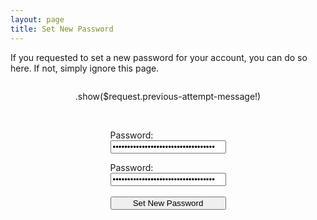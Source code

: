 ```yaml
---
layout: page
title: Set New Password
---
```

If you requested to set a new password for your account, you can do so here. If not, simply ignore this page.

<form action="/command/set-new-password" method="post">
	<input type="hidden" name="set-new-pwd-acc-id" value=".show($request.set-new-pwd-acc-id)">
	<div style="display:flex; flex-direction:column; justify-content:center; margin-bottom:50px;">
		<div style="margin-left:auto; margin-right:auto;">
			<p>.show($request.previous-attempt-message!)</p>
		</div>
		<div style="margin-left:auto; margin-right:auto;">
			<br>
			<p style="margin-bottom:0px">Password:</p>
			<input style="color:black;" type="password" name="set-new-password-1" value=".show($request.set-new-password-1!)">
			<br>
			<p style="margin-bottom:0px">Password:</p>
			<input style="color:black;" type="password" name="set-new-password-2" value=".show($request.set-new-password-2!)">
			<br>
			<br>
			<input style="width:100%; color:black;" type="submit" value="Set New Password">
		</div>
	</div>
</form>
